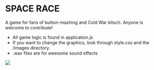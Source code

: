 SPACE RACE
==========

A game for fans of button-mashing and Cold War kitsch. Anyone is welcome to contribute!
 
 * All game logic is found in application.js
 * If you want to change the graphics, look through style.css and the /images directory.
 * .wav files are for awesome sound effects
 
<img src="http://i.imgur.com/1uHHnXu.gif">
